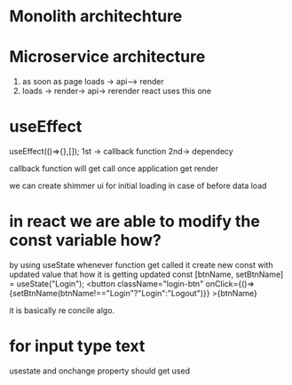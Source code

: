  # Monolith architechture

 # Microservice architecture


1. as soon as page loads -> api--> render
2. loads -> render-> api-> rerender  react uses this one

# useEffect
useEffect(()=>{},[]);
1st -> callback function
2nd-> dependecy

callback function will get call once application get render


we can create shimmer ui for initial loading in case of before data load

# in react we are able to modify the const variable how?
by using useState whenever function get called it create new const with updated value that how it is getting updated
const [btnName, setBtnName] = useState("Login");
<button className="login-btn" onClick={()=>{setBtnName(btnName!=="Login"?"Login":"Logout")}} >{btnName}</button>

it is basically re concile algo.

# for input type text
usestate and onchange property should get used